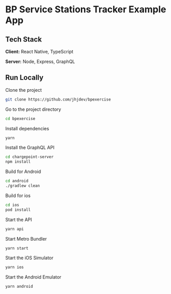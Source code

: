# BP Service Stations Tracker Example App

## Tech Stack

**Client:** React Native, TypeScript

**Server:** Node, Express, GraphQL

## Run Locally

Clone the project

```bash
git clone https://github.com/jhjdev/bpexercise
```

Go to the project directory

```bash
cd bpexercise
```

Install dependencies

```bash
yarn
```

Install the GraphQL API

```bash
cd chargepoint-server
npm install
```

Build for Android

```bash
cd android
./gradlew clean
```

Build for ios

```bash
cd ios
pod install
```

Start the API

```bash
yarn api
```

Start Metro Bundler

```bash
yarn start
```

Start the iOS Simulator

```bash
yarn ios
```

Start the Android Emulator

```bash
yarn android
```
